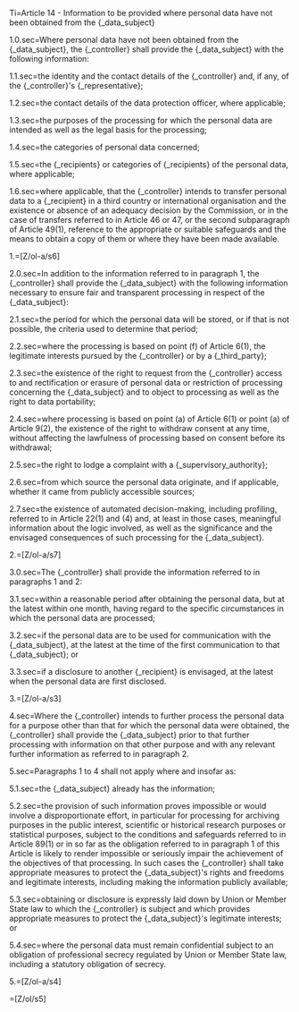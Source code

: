 Ti=Article 14 - Information to be provided where personal data have not been obtained from the {_data_subject}

1.0.sec=Where personal data have not been obtained from the {_data_subject}, the {_controller} shall provide the {_data_subject} with the following information:

1.1.sec=the identity and the contact details of the {_controller} and, if any, of the {_controller}'s {_representative};

1.2.sec=the contact details of the data protection officer, where applicable;

1.3.sec=the purposes of the processing for which the personal data are intended as well as the legal basis for the processing;

1.4.sec=the categories of personal data concerned;

1.5.sec=the {_recipients} or categories of {_recipients} of the personal data, where applicable;

1.6.sec=where applicable, that the {_controller} intends to transfer personal data to a {_recipient} in a third country or international organisation and the existence or absence of an adequacy decision by the Commission, or in the case of transfers referred to in Article 46 or 47, or the second subparagraph of Article 49(1), reference to the appropriate or suitable safeguards and the means to obtain a copy of them or where they have been made available.

1.=[Z/ol-a/s6]

2.0.sec=In addition to the information referred to in paragraph 1, the {_controller} shall provide the {_data_subject} with the following information necessary to ensure fair and transparent processing in respect of the {_data_subject}:

2.1.sec=the period for which the personal data will be stored, or if that is not possible, the criteria used to determine that period;

2.2.sec=where the processing is based on point (f) of Article 6(1), the legitimate interests pursued by the {_controller} or by a {_third_party};

2.3.sec=the existence of the right to request from the {_controller} access to and rectification or erasure of personal data or restriction of processing concerning the {_data_subject} and to object to processing as well as the right to data portability;

2.4.sec=where processing is based on point (a) of Article 6(1) or point (a) of Article 9(2), the existence of the right to withdraw consent at any time, without affecting the lawfulness of processing based on consent before its withdrawal;

2.5.sec=the right to lodge a complaint with a {_supervisory_authority};

2.6.sec=from which source the personal data originate, and if applicable, whether it came from publicly accessible sources;

2.7.sec=the existence of automated decision-making, including profiling, referred to in Article 22(1) and (4) and, at least in those cases, meaningful information about the logic involved, as well as the significance and the envisaged consequences of such processing for the {_data_subject}.

2.=[Z/ol-a/s7]

3.0.sec=The {_controller} shall provide the information referred to in paragraphs 1 and 2:

3.1.sec=within a reasonable period after obtaining the personal data, but at the latest within one month, having regard to the specific circumstances in which the personal data are processed;

3.2.sec=if the personal data are to be used for communication with the {_data_subject}, at the latest at the time of the first communication to that {_data_subject}; or

3.3.sec=if a disclosure to another {_recipient} is envisaged, at the latest when the personal data are first disclosed.

3.=[Z/ol-a/s3]

4.sec=Where the {_controller} intends to further process the personal data for a purpose other than that for which the personal data were obtained, the {_controller} shall provide the {_data_subject} prior to that further processing with information on that other purpose and with any relevant further information as referred to in paragraph 2.

5.sec=Paragraphs 1 to 4 shall not apply where and insofar as:

5.1.sec=the {_data_subject} already has the information;

5.2.sec=the provision of such information proves impossible or would involve a disproportionate effort, in particular for processing for archiving purposes in the public interest, scientific or historical research purposes or statistical purposes, subject to the conditions and safeguards referred to in Article 89(1) or in so far as the obligation referred to in paragraph 1 of this Article is likely to render impossible or seriously impair the achievement of the objectives of that processing. In such cases the {_controller} shall take appropriate measures to protect the {_data_subject}'s rights and freedoms and legitimate interests, including making the information publicly available;

5.3.sec=obtaining or disclosure is expressly laid down by Union or Member State law to which the {_controller} is subject and which provides appropriate measures to protect the {_data_subject}'s legitimate interests; or

5.4.sec=where the personal data must remain confidential subject to an obligation of professional secrecy regulated by Union or Member State law, including a statutory obligation of secrecy.

5.=[Z/ol-a/s4]

=[Z/ol/s5]

